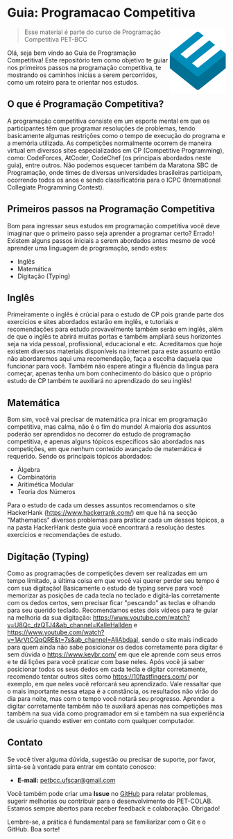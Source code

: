 # Guia: Programacao Competitiva
<img src="https://raw.githubusercontent.com/petbccufscar/.github/main/profile/icon.png" align="right" />

> Esse material é parte do curso de Programação Competitiva PET-BCC

Olá, seja bem vindo ao Guia de Programação Competitiva! Este repositório tem como objetivo te guiar nos primeiros passos na programação competitiva, te mostrando os caminhos inicias a serem percorridos, como um roteiro para te orientar nos estudos.

## O que é Programação Competitiva? 

A programação competitiva consiste em um esporte mental em que os participantes têm que programar resoluções de problemas, tendo basicamente algumas restrições como o tempo de execução do programa e a memória utilizada. As competições normalmente ocorrem de maneira virtual em diversos sites especializados em CP (Competitive Programming), como: CodeForces, AtCoder, CodeChef (os principais abordados neste guia), entre outros. Não podemos esquecer também da Maratona SBC de Programação, onde times de diversas universidades brasileiras participam, ocorrendo todos os anos e sendo classificatória para o ICPC (International Collegiate Programming Contest). 

## Primeiros passos na Programação Competitiva

Bom para ingressar seus estudos em programação competitiva você deve imaginar que o primeiro passo seja aprender a programar certo? Errado! Existem alguns passos iniciais a serem abordados antes mesmo de você aprender uma linguagem de programação, sendo estes:

- Inglês 
- Matemática
- Digitação (Typing)

## Inglês

Primeiramente o inglês é crúcial para o estudo de CP pois grande parte dos exercícios e sites abordados estarão em inglês, e tutoriais e recomendações para estudo provavelmente também serão em inglês, além de que o inglês te abrirá muitas portas e também ampliará seus horizontes seja na vida pessoal, profissional, educacional e etc. Acreditamos que hoje existem diversos materiais disponíveis na internet para este assunto então não abordaremos aqui uma recomendação, faça a escolha daquela que funcionar para você. Também não espere atingir a fluência da língua para começar, apenas tenha um bom conhecimento do básico que o próprio estudo de CP também te auxiliará no aprendizado do seu inglês!

## Matemática 

Bom sim, você vai precisar de matemática pra inicar em programação competitiva, mas calma, não é o fim do mundo! A maioria dos assuntos poderão ser aprendidos no decorrer do estudo de programação competitiva, e apenas alguns tópicos específicos são abordados nas competições, em que nenhum conteúdo avançado de matemática é requerido. Sendo os principais tópicos abordados:

- Álgebra
- Combinatória
- Aritimética Modular
- Teoria dos Números

Para o estudo de cada um desses assuntos recomendamos o site HackerHank (https://www.hackerrank.com/) em que há na secção "Mathematics" diversos problemas para praticar cada um desses tópicos, a na pasta HackerHank deste guia você encontrará a resolução destes exercícios e recomendações de estudo.


## Digitação (Typing)

Como as programações de competições devem ser realizadas em um tempo limitado, a última coisa em que você vai querer perder seu tempo é com sua digitação! Basicamente o estudo de typing serve para você memorizar as posições de cada tecla no teclado e digitá-las corretamente com os dedos certos, sem precisar ficar "pescando" as teclas e olhando para seu querido teclado. Recomendamos estes dois vídeos para te guiar na melhoria da sua digitação: https://www.youtube.com/watch?v=U8Qc_dzQTJ4&ab_channel=KalleHallden e https://www.youtube.com/watch?v=1ArVtCQqQRE&t=7s&ab_channel=AliAbdaal, sendo o site mais indicado para quem ainda não sabe posicionar os dedos corretamente para digitar é sem dúvida o https://www.keybr.com/ em que ele aprende com seus erros e te dá lições para você praticar com base neles. Após você já saber posicionar todos os seus dedos em cada tecla e digitar corretamente, recomendo tentar outros sites como https://10fastfingers.com/ por exemplo, em que neles você reforcará seu aprendizado. Vale ressaltar que o mais importante nessa etapa é a constância, os resultados não virão do dia para noite, mas com o tempo você notará seu progresso. Aprender a digitar corretamente também não te auxiliará apenas nas competições mas também na sua vida como programador em si e também na sua experiência de usuário quando estiver em contato com qualquer computador.

## Contato

Se você tiver alguma dúvida, sugestão ou precisar de suporte, por favor, sinta-se à vontade para entrar em contato conosco:

- **E-mail:** petbcc.ufscar@gmail.com

Você também pode criar uma **Issue** no [GitHub](https://github.com/petbccufscar/pet-colab/issues) para relatar problemas, sugerir melhorias ou contribuir para o desenvolvimento do PET-COLAB. Estamos sempre abertos para receber feedback e colaboração. Obrigado!

Lembre-se, a prática é fundamental para se familiarizar com o Git e o GitHub. Boa sorte!